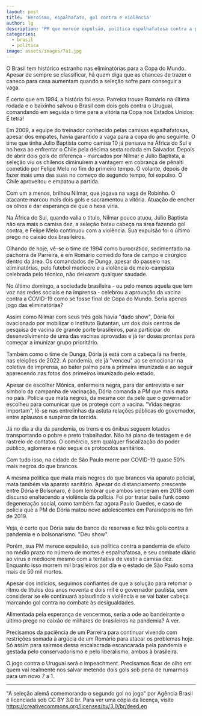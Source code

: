 ```yaml
---
layout: post
title: 'Heroísmo, espalhafato, gol contra e violência'
author: lg
description: 'PM que merece expulsão, política espalhafatosa contra a pandemia de efeito no médio prazo no número de mortes, e combate diário ao vírus medíocre.'
categories:
  - brasil
  - política
image: assets/images/7a1.jpg
---
```

O Brasil tem histórico estranho nas eliminatórias para a Copa do Mundo. Apesar de sempre se classificar, há quem diga que as chances de trazer o caneco para casa aumentam quando a seleção sofre para conseguir a vaga.

É certo que em 1994, a história foi essa. Parreira trouxe Romário na última rodada e o baixinho salvou o Brasil com dois gols contra o Uruguai, comandando em seguida o time para a vitória na Copa nos Estados Unidos: É tetra!

Em 2009, a equipe do treinador conhecido pelas camisas espalhafatosas, apesar dos empates, havia garantido a vaga para a copa do ano seguinte. O time que tinha Julio Baptista como camisa 10 já pensava na África do Sul e no hexa ao enfrentar o Chile pela décima sexta rodada em Salvador. Depois de abrir dois gols de diferença - marcados por Nilmar e Júlio Baptista, a seleção viu os chilenos diminuírem a vantagem em cobrança de pênalti cometido por Felipe Melo no fim do primeiro tempo. O volante, depois de fazer mais uma das suas no começo do segundo tempo, foi expulso. O Chile aproveitou e empatou a partida.

Com um a menos, brilhou Nilmar, que jogava na vaga de Robinho. O atacante marcou mais dois gols e sacramentou a vitória. Atuação de encher os olhos e dar esperança de que o hexa viria.

Na África do Sul, quando valia o título, Nilmar pouco atuou, Júlio Baptista não era mais o camisa dez, a seleção bateu cabeça na área fazendo gol contra, e Felipe Melo continuou com a violência. Sua expulsão foi o último prego no caixão dos brasileiros.

Olhando de hoje, vê-se o time de 1994 como burocrático, sedimentado na pachorra de Parreira, e em Romário comedido fora de campo e cirúrgico dentro da área. Os comandados de Dunga, apesar do passeio nas eliminatórias, pelo futebol medíocre e a violência de meio-campista celebrada pelo técnico, não deixaram qualquer saudade.

No último domingo, a sociedade brasileira - ou pelo menos aquela que tem voz nas redes sociais e na imprensa - celebrou a aprovação da vacina contra a COVID-19 como se fosse final de Copa do Mundo. Seria apenas jogo das eliminatórias?

Assim como Nilmar com seus três gols havia "dado show", Dória foi ovacionado por mobilizar o Instituto Butantan, um dos dois centros de pesquisa de vacina de grande porte brasileiros, para participar do desenvolvimento de uma das vacinas aprovadas e já ter doses prontas para começar a imunizar grupo prioritário.

Também como o time de Dunga, Dória já está com a cabeça lá na frente, nas eleições de 2022. A pandemia, ele já "venceu" ao se emocionar na coletiva de imprensa, ao bater palma para a primeira imunizada e ao seguir aparecendo nas fotos dos primeiros imunizado pelo estado.

Apesar de escolher Mônica, enfermeira negra, para dar entrevista e ser símbolo da campanha de vacinação, Dória comanda a PM que mais mata no país. Polícia que mata negros, da mesma cor da pele que o governador escolheu para comunicar que os protege com a vacina. "Vidas negras importam", lê-se nas entrelinhas da astuta relações públicas do governador, entre aplausos e suspiros da torcida.

Já no dia a dia da pandemia, os trens e os ônibus seguem lotados transportando o pobre e preto trabalhador. Não há plano de testagem e de rastreio de contatos. O comércio, sem qualquer fiscalização do poder público, aglomera e não segue os protocolos sanitários.

Com tudo isso, na cidade de São Paulo morre por COVID-19 quase 50% mais negros do que brancos.

A mesma política que mata mais negros do que brancos via aparato policial, mata também via aparato sanitário. Apesar do distanciamento crescente entre Dória e Bolsonaro, é bom lembrar que ambos venceram em 2018 com discurso enaltecendo a violência da polícia. Foi por tratar baile funk como degeneração social, como também faz agora Paulo Guedes, e caso de polícia que a PM de Dória matou nove adolescentes em Paraisópolis no fim de 2019.

Veja, é certo que Dória saiu do banco de reservas e fez três gols contra a pandemia e o bolsonarismo. "Deu show".

Porém, sua PM merece expulsão, sua política contra a pandemia de efeito no médio prazo no número de mortes é espalhafatosa, e seu combate diário ao vírus é medíocre mesmo com a tentativa de vestir a camisa dez. Enquanto isso morrem mil brasileiros por dia e o estado de São Paulo soma mais de 50 mil mortos.

Apesar dos indícios, seguimos confiantes de que a solução para retomar o ritmo de títulos dos anos noventa e dois mil é o governador paulista, sem considerar se ele continuará aplaudindo a violência e se vai bater cabeça marcando gol contra no combate às desigualdades.

Alimentada pela esperança de vencermos, seria a ode ao bandeirante o último prego no caixão de milhares de brasileiros na pandemia? A ver.

Precisamos da paciência de um Parreira para continuar vivendo com restrições somada à argúcia de um Romário para atacar os problemas hoje. Só assim para sairmos dessa encalacrada escancarada pela pandemia e gestada pelo conservadorismo e pelo liberalismo, ambos à brasileira.

O jogo contra o Uruguai será o impeachment. Precisamos ficar de olho em quem vai realmente nos salvar metendo dois gols sob pena de rumarmos para um novo 7 a 1.

---
 "A seleção alemã comemorando o segundo gol no jogo" por Agência Brasil é licenciada sob CC BY 3.0 br. Para ver uma cópia da licença, visite https://creativecommons.org/licenses/by/3.0/br/deed.en

